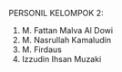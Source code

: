 PERSONIL KELOMPOK 2:
1. M. Fattan Malva Al Dowi
2. M. Nasrullah Kamaludin
3. M. Firdaus
4. Izzudin Ihsan Muzaki 
